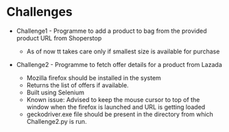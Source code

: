 # Challenges

* Challenge1 - Programme to add a product to bag from the provided product URL from Shoperstop 
    - As of now tt takes care only if smallest size is available for purchase
  
* Challenge2 - Programme to fetch offer details for a product from Lazada
    - Mozilla firefox should be installed in the system
    - Returns the list of offers if available. 
    - Built using Selenium
    - Known issue: Advised to keep the mouse cursor to top of the window when the firefox is launched and URL is getting loaded
    - geckodriver.exe file should be present in the directory from which Challenge2.py is run.
